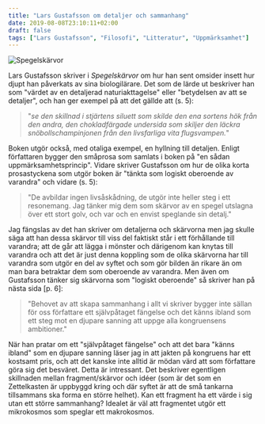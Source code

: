 ```yaml
---
title: "Lars Gustafsson om detaljer och sammanhang"
date: 2019-08-08T23:10:11+02:00
draft: false
tags: ["Lars Gustafsson", "Filosofi", "Litteratur", "Uppmärksamhet"]
---
```


![Spegelskärvor](/images/spegelskärvor.png)

Lars Gustafsson skriver i _Spegelskärvor_ om hur han sent omsider insett hur djupt han påverkats av sina biologilärare. Det som de lärde ut beskriver han som  "värdet av en detaljerad naturiakttagelse" eller "betydelsen av att se detaljer", och han ger exempel på att det gällde att (s. 5):

> "_se den skillnad i stjärtens siluett som skilde den ena sortens hök från den andra, den chokladfärgade undersida som skiljer den läckra snöbollschampinjonen från den livsfarliga vita flugsvampen._"

Boken utgör också, med otaliga exempel, en hyllning till detaljen. Enligt författaren bygger den småprosa som samlats i boken på "en sådan uppmärksamhetsprincip". Vidare skriver Gustafsson om hur de olika korta prosastyckena som utgör boken är "tänkta som logiskt oberoende av varandra" och vidare (s. 5):

> "De avbildar ingen livsåskådning, de utgör inte heller steg i ett resonemang. Jag tänker mig dem som skärvor av en spegel utslagna över ett stort golv, och var och en envist speglande sin detalj."

Jag fängslas av det han skriver om detaljerna och skärvorna men jag skulle säga att han dessa skärvor till viss del faktiskt står i ett förhållande till varandra; att de går att lägga i mönster och därigenom kan knytas till varandra och att det är just denna koppling som de olika skärvorna har till varandra som utgör en del av syftet och som gör bilden än rikare än om man bara betraktar dem som oberoende av varandra. Men även om Gustafsson tänker sig skärvorna som "logiskt oberoende" så skriver han på nästa sida [p. 6]:

>"Behovet av att skapa sammanhang i allt vi skriver bygger inte sällan för oss författare ett självpåtaget fängelse och det känns ibland som ett steg mot en djupare sanning att uppge alla kongruensens ambitioner."

När han pratar om ett "självpåtaget fängelse" och att det bara "känns ibland" som en djupare sanning läser jag in att jakten på kongruens har ett kostsamt pris, och att det kanske inte alltid är mödan värd att som författare göra sig det besväret. Detta är intressant. Det beskriver egentligen skillnaden mellan fragment/skärvor och idéer (som är det som en Zettelkasten är uppbyggd kring och där syftet är att de små tankarna tillsammans ska forma en större helhet). Kan ett fragment ha ett värde i sig utan ett större sammanhang? Idealet är väl att    fragmentet utgör ett mikrokosmos som speglar ett makrokosmos.

<!-- Finns viss likhet med Rokkans teori om detaljernas respektive modellernas tyranni som ju med lite god vilja kan sägas vara motsvarigheten inom vetenskap:
[[201812101729 - Social sciences vs. Humanities]] -->




